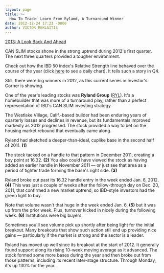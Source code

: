 ```yaml
---
layout: page
title: >-
  How To Trade: Learn From Ryland, A Turnaround Winner
date: 2012-12-24 17:23 -0800
author: VICTOR REKLAITIS
---
```





[2013: A Look Back And Ahead](http://news.investors.com/special-report/638663-2013-a-look-back-and-ahead.aspx)


CAN SLIM stocks shone in the strong uptrend during 2012's first quarter. The next three quarters provided a tougher environment.


Check out how the IBD 50 index's Relative Strength line behaved over the course of the year (click [here](https://www.investors.com/search/searchresults.aspx?Ntt=IBD%2050%20Index&source=manager&in_dym=true) to see a daily chart). It tells such a story in Q4.


Still, there were big winners in 2012, as this current series in Investor's Corner is showing.


One of the year's leading stocks was **Ryland Group** ([RYL](https://research.investors.com/quote.aspx?symbol=RYL)). It's a homebuilder that was more of a turnaround play, rather than a perfect representation of IBD's CAN SLIM investing strategy.


The Westlake Village, Calif.-based builder had been enduring years of quarterly losses and declines in revenue, but its fundamentals improved markedly as 2012 progressed. The stock provided a way to bet on the housing market rebound that eventually came along.


Ryland had sketched a deeper-than-ideal, cuplike base in the second half of 2011. **(1)**


The stock tacked on a handle to that pattern in December 2011, creating a buy point at 16.32. **(2)** You also could have viewed the stock as having added an earlier handle in November 2011 — or just see that area as a period of tighter trade forming the base's right side. **(3)**


Ryland broke out past its 16.32 handle entry in the week ended Jan. 6, 2012. **(4)** This was just a couple of weeks after the follow-through day on Dec. 20, 2011, that confirmed a new market uptrend, so IBD-style investors had the green light to buy.


Note that volume wasn't that huge in the week ended Jan. 6, **(5)** but it was up from the prior week. Plus, turnover kicked in nicely during the following week. **(6)** Institutions were big buyers.


Sometimes you'll see volume pick up shortly after being light for the initial breakout. Many breakouts that show such action still end up providing nice gains — particularly if the market is strong and the sector is a leader.


Ryland has moved up well since its breakout at the start of 2012. It generally found support along its rising 10-week moving average as it advanced. The stock formed some more bases during the year and then broke out from those patterns, including its recent later-stage structure. Through Monday, it's up 130% for the year.




